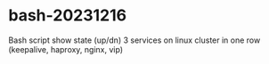 # bash-20231216
Bash script show state (up/dn) 3 services on linux cluster in one row (keepalive, haproxy, nginx, vip)
